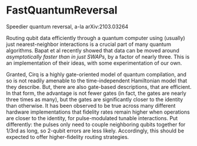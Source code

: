 # FastQuantumReversal
Speedier quantum reversal, a-la arXiv:2103.03264

Routing qubit data efficiently through a quantum computer using (usually) just nearest-neighbor interactions is a crucial part of many quantum algorithms. Bapat et al recently showed that data can be moved around *asymptotically faster than in just SWAPs*, by a factor of nearly three. This is an implementation of their ideas, with some experimentation of our own.

Granted, Cirq is a highly gate-oriented model of quantum compilation, and so is not readily amenable to the time-independent Hamiltonian model that they describe. But, there are also gate-based descriptions, that are efficient. In that form, the advantage is not fewer gates (in fact, the gates are nearly three times as many), but the gates are significantly closer to the identity than otherwise. It has been observed to be true across many different hardware implementations that fidelity rates remain higher when operations are closer to the identity, for pulse-modulated tunable interactions. Put differently: the pulses only need to couple neighboring qubits together for 1/3rd as long, so 2-qubit errors are less likely. Accordingly, this should be expected to offer higher-fidelity routing strategies.
